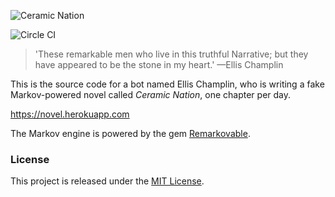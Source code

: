 ![Ceramic Nation](https://raw.githubusercontent.com/jwworth/novel/master/app/assets/images/logo.png)

![Circle CI](https://circleci.com/gh/jwworth/novel.svg?style=svg)

> 'These remarkable men who live in this truthful Narrative; but they have
> appeared to be the stone in my heart.' —Ellis Champlin

This is the source code for a bot named Ellis Champlin, who is writing a fake
Markov-powered novel called *Ceramic Nation*, one chapter per day.

https://novel.herokuapp.com

The Markov engine is powered by the gem
[Remarkovable](https://rubygems.org/gems/remarkovable).

### License

This project is released under the [MIT License](http://www.opensource.org/licenses/MIT).
